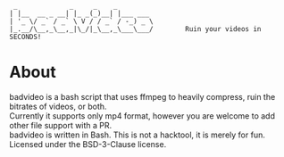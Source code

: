 ``` 
 _             _     _    _
| |__  __ _ __| |_ _(_)__| |___ ___
| '_ \/ _` / _` \ V / / _` / -_) _ \
|_.__/\__,_\__,_|\_/|_\__,_\___\___/        Ruin your videos in SECONDS!
```
# About
badvideo is a bash script that uses ffmpeg to heavily compress, ruin the bitrates of videos, or both.<br>Currently it supports only mp4 format, however you are welcome to add other file support with a PR.<br>
badvideo is written in Bash. This is not a hacktool, it is merely for fun.
<br>
Licensed under the BSD-3-Clause license.

